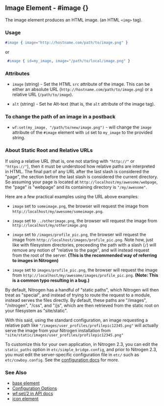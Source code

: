 <!-- dash: #image | Element | ###:Section -->



## Image Element - #image {}

   The image element produces an HTML image. (an HTML `<img>` tag).

### Usage

```erlang
#image { image="http://hostname.com/path/to/image.png" }
```
or
```erlang
 #image { id=my_image, image="/path/to/local/image.png" }

```

### Attributes

* `image` (string) - Set the HTML `src` attribute of the image. This can
  be either an absolute URL (`http://hostname.com/path/to/image.png`) or a
  relative URL (`/path/to/image`).

* `alt` (string) - Set he Alt-text (that is, the `alt` attribute of the
  image tag).

### To change the path of an image in a postback

* `wf:set(my_image, "/path/to/new/image.png")` - will change the `image`
  attribute of the `#image` element with `id` set to `my_image` to the provided
  string.

### About Static Root and Relative URLs

If using a relative URL (that is, one not starting with `"http://"` or
`"https://"`), then it must be understood how relative paths are interpreted in
HTML.  The final part of any URL after the last slash is considered the "page",
the section before the last slash is considered the current directory. So
assuming your page is located at `http://localhost/my/awesome/webpage`, the
"page" is "webpage" and its containing directory is `"/my/awesome"`.
   
Here are a few practical examples using the URL above examples:
 *  `image` set to `someimage.png`, the browser will request the image
     from `http://localhost/my/awesome/someimage.png`.

 *  `image` set to `../otherimage.png`, the browser will request the image
     from `http://localhost/my/otherimage.png`

 *  `image` set to `/images/profile_pic.png`, the browser will request the
     image from `http://localhost/images/profile_pic.png`. Note how, just like
     with filesystem directories, preceeding the path with a slash (`/`) will
     remove any notion of "relative to the page", and will instead request from
     the root of the server. **(This is the recommended way of referring to
     images in Nitrogen)**

 *  `image` set to `images/profile_pic.png`, the browser will request the
     image from `http://localhost/my/awesome/images/profile_pic.png`. **(Note:
     This is a common typo resulting in a bug.)**

By default, Nitrogen has a handful of "static paths", which Nitrogen will then
treat as "special", and instead of trying to route the request to a module,
instead serves the files directly.  By default, these paths are "/images",
"/nitrogen", "/css", and "/js", which are then retrieved from the static root
on your filesystem as "site/static". 

With this said, using the standard configuration, an image requesting a
relative path like `"/images/user_profiles/profilepic12345.png"` will actually
serve the image from your Nitrogen installation from
`"site/static/images/user_profiles/profilepic12345.png"`

To customize this for your own application, in Nitrogen 2.3, you can edit the
`static_paths` option in `etc/simple_bridge.config`, and prior to Nitrogen 2.3,
you must edit the server-specific configuration file in `etc/` such as
`etc/cowboy.config`. See the [configuration docs](config.md) for more.

### See Also

 * [base element](./element_base.md)
 * [Configuration Options](./config.md)
 * [wf:set/2 in API docs](./api.md)
 * [icon element](./icon.md)
